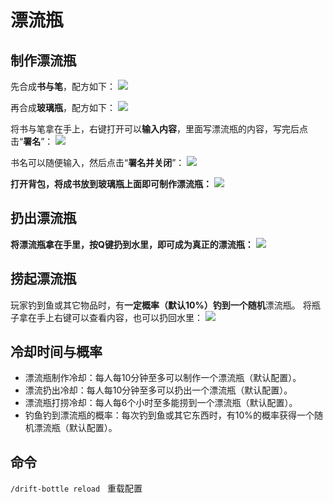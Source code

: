 # 漂流瓶

## 制作漂流瓶

先合成**书与笔**，配方如下：
![](/plugins/picture/bottle1.webp)

再合成**玻璃瓶**，配方如下：
![](/plugins/picture/bottle2.webp)

将书与笔拿在手上，右键打开可以**输入内容**，里面写漂流瓶的内容，写完后点击“**署名**”：
![](/plugins/picture/bottle3.webp)

书名可以随便输入，然后点击“**署名并关闭**”：
![](/plugins/picture/bottle4.webp)

**打开背包，将成书放到玻璃瓶上面即可制作漂流瓶：**
![](/plugins/picture/bottle5.webp)

## 扔出漂流瓶

**将漂流瓶拿在手里，按Q键扔到水里，即可成为真正的漂流瓶：**
![](/plugins/picture/bottle6.webp)

## 捞起漂流瓶
玩家钓到鱼或其它物品时，有**一定概率（默认10%）**钓到一个**随机**漂流瓶。
将瓶子拿在手上右键可以查看内容，也可以扔回水里：
![](/plugins/picture/bottle7.webp)

## 冷却时间与概率
- 漂流瓶制作冷却：每人每10分钟至多可以制作一个漂流瓶（默认配置）。
- 漂流扔出冷却：每人每10分钟至多可以扔出一个漂流瓶（默认配置）。
- 漂流瓶打捞冷却：每人每6个小时至多能捞到一个漂流瓶（默认配置）。
- 钓鱼钓到漂流瓶的概率：每次钓到鱼或其它东西时，有10%的概率获得一个随机漂流瓶（默认配置）。

## 命令
`/drift-bottle reload`&nbsp;&nbsp;     重载配置